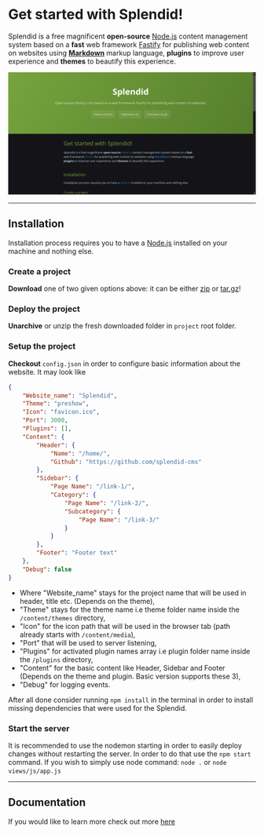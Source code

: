 # Get started with Splendid!

Splendid is a free magnificent **open-source** [Node.js](https://nodejs.org/en/) content management system based on a **fast** web framework [Fastify](https://www.fastify.io/) for publishing web content on websites using [**Markdown**](https://en.wikipedia.org/wiki/Markdown) markup language, **plugins** to improve user experience and **themes** to beautify this experience.

![Splendid website preview](/static/media/splendid-preview.png)

---

## Installation

Installation process requires you to have a [Node.js](https://nodejs.org/en/) installed on your machine and nothing else.

### Create a project

**Download** one of two given options above: it can be either [zip](#zip) or [tar.gz](#tar)!

### Deploy the project

**Unarchive** or unzip the fresh downloaded folder in `project` root folder.

### Setup the project

**Checkout** `config.json` in order to configure basic information about the website. It may look like

```json
{
    "Website_name": "Splendid",
    "Theme": "preshow",
    "Icon": "favicon.ico",
    "Port": 3000,
    "Plugins": [],
    "Content": {
        "Header": {
            "Name": "/home/",
            "Github": "https://github.com/splendid-cms"
        },
        "Sidebar": {
            "Page Name": "/link-1/",
            "Category": {
                "Page Name": "/link-2/",
                "Subcategory": {
                    "Page Name": "/link-3/"
                }
            }
        },
        "Footer": "Footer text"
    },
    "Debug": false
}
```

- Where "Website_name" stays for the project name that will be used in header, title etc. (Depends on the theme),
- "Theme" stays for the theme name i.e theme folder name inside the `/content/themes` directory,
- "Icon" for the icon path that will be used in the browser tab (path already starts with `/content/media`),
- "Port" that will be used to server listening,
- "Plugins" for activated plugin names array i.e plugin folder name inside the `/plugins` directory,
- "Content" for the basic content like Header, Sidebar and Footer (Depends on the theme and plugin. Basic version supports these 3),
- "Debug" for logging events.

After all done consider running `npm install` in the terminal in order to install missing dependencies that were used for the Splendid.

### Start the server

It is recommended to use the nodemon starting in order to easily deploy changes without restarting the server. In order to do that use the `npm start` command. If you wish to simply use node command: `node .` or `node views/js/app.js`

---

## Documentation

If you would like to learn more check out more [here](https://github.com/splendid-cms/docs)